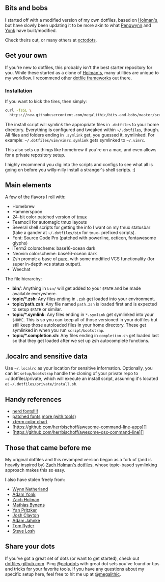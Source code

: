 ## Bits and bobs

I started off with a modified version of my own dotfiles, based on
[Holman's][holman/dotfiles], but have slowly been updating it to be
more akin to what [Pengwynn][pengwynn/dotfiles] and
[Yonk][adamyonk/dotfiles] have built/modified.

Check theirs out, or many others at [octodots][dotfiles].

## Get your own ##

If you're new to dotfiles, this probably isn't the best starter repository for
you. While these started as a clone of [Holman's][holman/dotfiles], many
utilities are unique to my workflow. I recommend other [dotfile frameworks][dotfiles]
out there.

### Installation ###

If you want to kick the tires, then simply:

```sh
curl -fsSL \
  https://raw.githubusercontent.com/megalithic/bits-and-bobs/master/scripts/bootstrap | sh
```

The install script will symlink the appropriate files in `.dotfiles` to your
home directory. Everything is configured and tweaked within `~/.dotfiles`,
though. All files and folders ending in `.symlink` get, you guessed it,
symlinked. For example: `~/.dotfiles/vim/vimrc.symlink` gets symlinked to
`~/.vimrc`.

This also sets up things like homebrew if you're on a mac, and even allows for a
private repository setup.

I highly recommend you dig into the scripts and configs to see what all
is going on before you willy-nilly install a stranger's shell scripts. :)

## Main elements ##

A few of the flavors I roll with:

- Homebrew
- Hammerspoon
- 24-bit color patched version of [tmux](https://github.com/choppsv1/homebrew-term24)
- Teamocil for automagic tmux layouts
- Several shell scripts for getting the info I want on my tmux statusbar (take
a gander at `~/.dotfiles/bin` for `tmux-` prefixed scripts).
- Font: Source Code Pro (patched with powerline, octicon, fontawesome glyphs)
- iTerm2 colorscheme: base16-ocean dark
- Neovim colorscheme: base16-ocean dark
- Zsh prompt: a base of [pure](https://github.com/sindresorhus/pure), with some
modified VCS functionality (for super in-depth vcs status output).
- Weechat

The file hierarchy:

- **bin/**: Anything in `bin/` will get added to your `$PATH` and be made
  available everywhere.
- **topic/\*.zsh**: Any files ending in `.zsh` get loaded into your
  environment.
- **topic/path.zsh**: Any file named `path.zsh` is loaded first and is
  expected to setup `$PATH` or similar.
- **topic/\*.symlink**: Any files ending in `*.symlink` get symlinked into
  your `$HOME`. This is so you can keep all of those versioned in your dotfiles
  but still keep those autoloaded files in your home directory. These get
  symlinked in when you run `script/bootstrap`.
- **topic/\*.completion.sh**: Any files ending in `completion.sh` get loaded
  last so that they get loaded after we set up zsh autocomplete functions.

## .localrc and sensitive data

Use `~/.localrc` as your location for sensitive information. Optionally, you
can let `setup/bootstrap` handle the cloning of your private repo to
~/.dotfiles/private, which will execute an install script, assuming it's
located at `~/.dotfiles/private/install.sh`.

## Handy references ##

- [nerd fonts!!!!](https://github.com/ryanoasis/nerd-fonts)
- [patched fonts](https://github.com/powerline/fonts) [more (with tools)](https://github.com/gabrielelana/awesome-terminal-fonts/tree/patching-strategy)
- [xterm color chart](https://raw.github.com/foize/go.sgr/master/xterm_color_chart.png)
- [https://github.com/herrbischoff/awesome-command-line-apps][]
- [https://github.com/herrbischoff/awesome-osx-command-line][]

## Those that came before me ##

My original dotfiles and this revamped version began as a fork of
(and is heavily inspired by) [Zach Holman's dotfiles][holman/dotfiles],
whose topic-based symlinking approach makes this so easy.

I also have stolen freely from:

* [Wynn Netherland](https://github.com/pengwynn/dotfiles)
* [Adam Yonk](https://github.com/adamyonk/dotfiles)
* [Zach Holman](https://github.com/holman/dotfiles)
* [Mathias Bynens](https://github.com/mathiasbynens/dotfiles)
* [Yan Pritzker](https://github.com/skwp/dotfiles)
* [Josh Clayton](https://github.com/joshuaclayton/dotfiles)
* [Adam Jahnke](https://github.com/adamyonk/dotfiles)
* [Tom Ryder](https://github.com/tejr/dotfiles)
* [Steve Losh](https://github.com/sjl/dotfiles)

## Share your dots

If you've got a great set of dots (or want to get started), check out
[dotfiles.github.com][dotfiles]. Ping @[octodots][] with great dot sets
you've found or tips and tricks for your favorite tools. If you have any
questions about my specific setup here, feel free to hit me up at @[megalithic].

[dotfiles]: http://dotfiles.github.com
[octodots]: https://twitter.com/octodots
[megalithic]: https://twitter.com/megalithic
[yonk]: https://twitter.com/adamyonk
[pengwynn]: https://twitter.com/pengwynn
[holman/dotfiles]: https://github.com/holman/dotfiles
[pengwynn/dotfiles]: https://github.com/pengwynn/dotfiles
[adamyonk/dotfiles]: https://github.com/adamyonk/dotfiles
